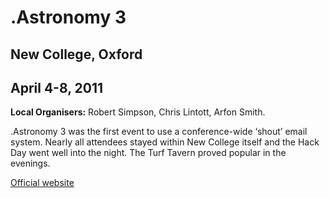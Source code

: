 # .Astronomy 3

## New College, Oxford

## April 4-8, 2011

**Local Organisers:** Robert Simpson, Chris Lintott, Arfon Smith.

.Astronomy 3 was the first event to use a conference-wide ‘shout’ email system. Nearly all attendees stayed within New College itself and the Hack Day went well into the night. The Turf Tavern proved popular in the evenings.

[Official website](http://dotastronomy.com/events/three/)
